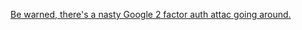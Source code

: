 <a href="https://twitter.com/maccaw/status/739232334541524992" target="_blank">Be warned, there's a nasty Google 2 factor auth attac going around.</a>